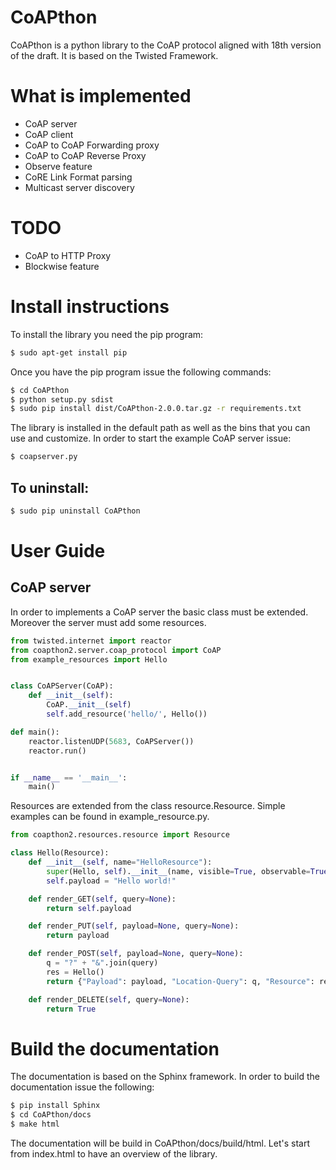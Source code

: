 CoAPthon
========

CoAPthon is a python library to the CoAP protocol aligned with 18th version of the draft.
It is based on the Twisted Framework.

What is implemented
===================

- CoAP server
- CoAP client
- CoAP to CoAP Forwarding proxy
- CoAP to CoAP Reverse Proxy
- Observe feature
- CoRE Link Format parsing
- Multicast server discovery

TODO
====

- CoAP to HTTP Proxy
- Blockwise feature

Install instructions
=============
To install the library you need the pip program:

```sh
$ sudo apt-get install pip
```

Once you have the pip program issue the following commands:

```sh
$ cd CoAPthon
$ python setup.py sdist
$ sudo pip install dist/CoAPthon-2.0.0.tar.gz -r requirements.txt
```

The library is installed in the default path as well as the bins that you can use and customize. In order to start
the example CoAP server issue:

```sh
$ coapserver.py
```

To uninstall:
-------------

```sh
$ sudo pip uninstall CoAPthon
```

User Guide
========

CoAP server
-----------
In order to implements a CoAP server the basic class must be extended. Moreover the server must add some resources.

```Python
from twisted.internet import reactor
from coapthon2.server.coap_protocol import CoAP
from example_resources import Hello


class CoAPServer(CoAP):
    def __init__(self):
        CoAP.__init__(self)
        self.add_resource('hello/', Hello())

def main():
    reactor.listenUDP(5683, CoAPServer())
    reactor.run()


if __name__ == '__main__':
    main()
```

Resources are extended from the class resource.Resource. Simple examples can be found in example_resource.py.

```Python
from coapthon2.resources.resource import Resource

class Hello(Resource):
    def __init__(self, name="HelloResource"):
        super(Hello, self).__init__(name, visible=True, observable=True, allow_children=True)
        self.payload = "Hello world!"

    def render_GET(self, query=None):
        return self.payload

    def render_PUT(self, payload=None, query=None):
        return payload

    def render_POST(self, payload=None, query=None):
        q = "?" + "&".join(query)
        res = Hello()
        return {"Payload": payload, "Location-Query": q, "Resource": res}

    def render_DELETE(self, query=None):
        return True
```

Build the documentation
================
The documentation is based on the Sphinx framework. In order to build the documentation issue the following:

```sh
$ pip install Sphinx
$ cd CoAPthon/docs
$ make html
```

The documentation will be build in CoAPthon/docs/build/html. Let's start from index.html to have an overview of the library.